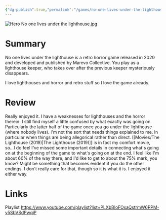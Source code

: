 ```yaml
---
{"dg-publish":true,"permalink":"/games/no-one-lives-under-the-lighthouse-2020/","tags":["games","LP"],"created":"2023-12-08","updated":"2025-06-03"}
---
```



![Hero No one lives under the lighthouse.jpg](/img/user/_sys/Attachments/Hero%20No%20one%20lives%20under%20the%20lighthouse.jpg)

# Summary

No one lives under the lighthouse is a retro horror game released in 2020 and developed and published by Marevo Collective. You play as a lighthouse keeper, who takes over after the previous keeper mysteriously disappears.

I love lighthouses and horror and retro stuff so I love the game already.

# Review

Really enjoyed it. I have a weaknesses for lighthouses and the horror therein. I still find myself a little confused by what exactly was going on. Particularly the latter half of the game once you go under the lighthouse (where nobody lives). I'm not the sort that needs things explained to me. In particular when things are being allegorical rather than direct. [[Movies/The Lighthouse (2019)\|The Lighthouse (2019)]] is in fact my comfort movie, so...I do feel I've missed some important details in connecting what's going on at the beginning of the game to what's going on at the end. I feel like I'm about 60% of the way there, and I'd like to get to about the 75% mark, you know? Might be something that becomes evident if you do the other endings. I don't really care for that, though so it is what it is. I enjoyed it either way.

# Links

Playlist https://www.youtube.com/playlist?list=PLXbBIoFOxaQstrmW6PPM-v5SbVSdPwqjP
